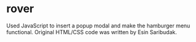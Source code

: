 # rover
Used JavaScript to insert a popup modal and make the hamburger menu functional. Original HTML/CSS code was written by Esin Saribudak.
